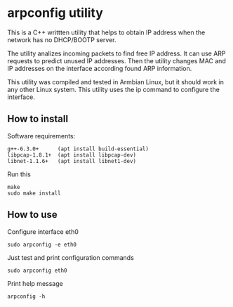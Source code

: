 # arpconfig utility

This is a C++ writtten utility that helps to obtain IP address when the network has no DHCP/BOOTP server.

The utility analizes incoming packets to find free IP address. It can use ARP requests to predict unused IP addresses. Then the utility changes MAC and IP addresses on the interface according found ARP information.

This utility was compiled and tested in Armbian Linux, but it should work in any other Linux system. This utility uses the ip command to configure the interface.

## How to install

Software requirements:

	g++-6.3.0+      (apt install build-essential)
	libpcap-1.8.1+ 	(apt install libpcap-dev)
	libnet-1.1.6+ 	(apt install libnet1-dev)

Run this

	make
	sudo make install

## How to use

Configure interface eth0

	sudo arpconfig -e eth0

Just test and print configuration commands

	sudo arpconfig eth0

Print help message

	arpconfig -h
